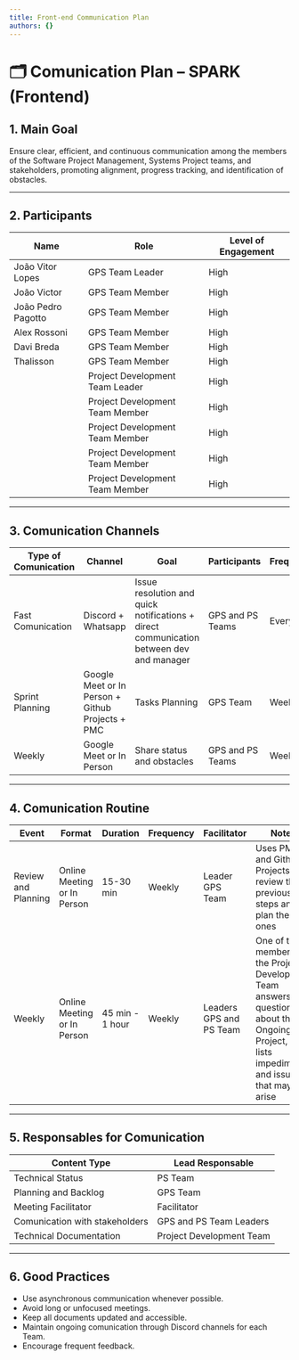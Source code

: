 ```yaml
---
title: Front-end Communication Plan
authors: {}
---
```


# 🗂️ Comunication Plan – SPARK (Frontend)

## 1. Main Goal

Ensure clear, efficient, and continuous communication among the members of the Software Project Management, Systems Project teams, and stakeholders, promoting alignment, progress tracking, and identification of obstacles.

---

## 2. Participants

| Name             | Role               | Level of Engagement |
|------------------|-----------------------------|------------------------|
| João Vitor Lopes       | GPS Team Leader     | High                  |
| João Victor    | GPS Team Member  | High             |
| João Pedro Pagotto   | GPS Team Member        | High                   |
| Alex Rossoni   |  GPS Team Member      | High                  |
| Davi Breda    |  GPS Team Member         | High                  |
| Thalisson      | GPS Team Member    | High            |
|   |Project Development Team Leader| High |
|   |Project Development Team Member| High |
|   |Project Development Team Member| High |
|   |Project Development Team Member| High |
|   |Project Development Team Member| High |

---

## 3. Comunication Channels

| Type of Comunication    | Channel                      | Goal                                      | Participants        | Frequency       |
|------------------------|----------------------------|-----------------------------------------------|----------------------|------------------|
| Fast Comunication     | Discord + Whatsapp            | Issue resolution and quick notifications + direct communication between dev and manager        | GPS and PS Teams       | Every day         |
| Sprint Planning | Google Meet or In Person + Github Projects + PMC   | Tasks Planning                      | GPS Team         |  Weekly       |
| Weekly | Google Meet or In Person | Share status and obstacles  | GPS and PS Teams             | Weekly |

---

## 4. Comunication Routine

| Event             | Format       | Duration | Frequency | Facilitator     | Notes                        |
|--------------------|----------------|---------|------------|------------------|------------------------------------|
| Review and Planning | Online Meeting or In Person | 15-30 min  | Weekly     | Leader GPS Team  | Uses PMC and Github Projects to review the previous steps and plan the next ones  |
| Weekly           | Online Meeting or In Person | 45 min - 1 hour     | Weekly  | Leaders GPS and PS Team     | One of the members of the Project Development Team answers the questions about the Ongoing Project, and lists impediments and issues that may arise |

---

## 5. Responsables for Comunication

| Content Type             | Lead Responsable     |
|------------------------------|----------------------------|
| Technical Status             | PS Team                    |
| Planning and Backlog         | GPS Team                   |
| Meeting Facilitator          | Facilitator                |
| Comunication with stakeholders | GPS and PS Team Leaders  |
| Technical Documentation      | Project Development Team   |

---

## 6. Good Practices

- Use asynchronous communication whenever possible.
- Avoid long or unfocused meetings.  
- Keep all documents updated and accessible.  
- Maintain ongoing comunication through Discord channels for each Team.  
- Encourage frequent feedback.  
